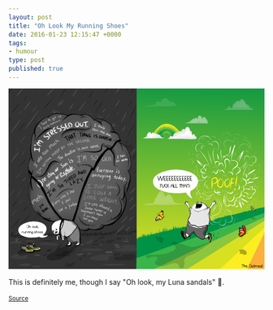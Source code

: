 ```yaml
---
layout: post
title: "Oh Look My Running Shoes"
date: 2016-01-23 12:15:47 +0000
tags:
- humour
type: post
published: true
---
```


![Oh look my running shoes](/img/oh-look-my-running-shoes.png)

This is definitely me, though I say "Oh look, my Luna sandals" 🙂.

<small>[Source](https://twitter.com/Oatmeal/status/689919526956232704/photo/1)</small>
